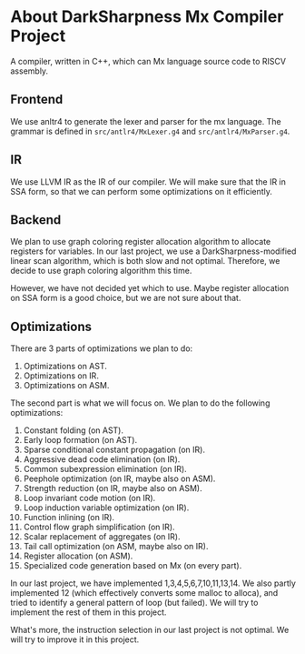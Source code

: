 # About DarkSharpness Mx Compiler Project

A compiler, written in C++, which can Mx language source code to RISCV assembly.

## Frontend

We use anltr4 to generate the lexer and parser for the mx language. The grammar is defined in `src/antlr4/MxLexer.g4` and `src/antlr4/MxParser.g4`.

## IR

We use LLVM IR as the IR of our compiler. We will make sure that the IR in SSA form, so that we can perform some optimizations on it efficiently.

## Backend

We plan to use graph coloring register allocation algorithm to allocate registers for variables. In our last project, we use a DarkSharpness-modified linear scan algorithm, which is both slow and not optimal. Therefore, we decide to use graph coloring algorithm this time.

However, we have not decided yet which to use. Maybe register allocation on SSA form is a good choice, but we are not sure about that.

## Optimizations

There are 3 parts of optimizations we plan to do:

1. Optimizations on AST.
2. Optimizations on IR.
3. Optimizations on ASM.

The second part is what we will focus on. We plan to do the following optimizations:

1. Constant folding (on AST).
2. Early loop formation (on AST).
3. Sparse conditional constant propagation (on IR).
4. Aggressive dead code elimination (on IR).
5. Common subexpression elimination (on IR).
6. Peephole optimization (on IR, maybe also on ASM).
7. Strength reduction (on IR, maybe also on ASM).
8. Loop invariant code motion (on IR).
9. Loop induction variable optimization (on IR).
10. Function inlining (on IR).
11. Control flow graph simplification (on IR).
12. Scalar replacement of aggregates (on IR).
13. Tail call optimization (on ASM, maybe also on IR).
14. Register allocation (on ASM).
15. Specialized code generation based on Mx (on every part).

In our last project, we have implemented 1,3,4,5,6,7,10,11,13,14. We also partly implemented 12 (which effectively converts some malloc to alloca), and tried to identify a general pattern of loop (but failed). We will try to implement the rest of them in this project.

What's more, the instruction selection in our last project is not optimal. We will try to improve it in this project.
